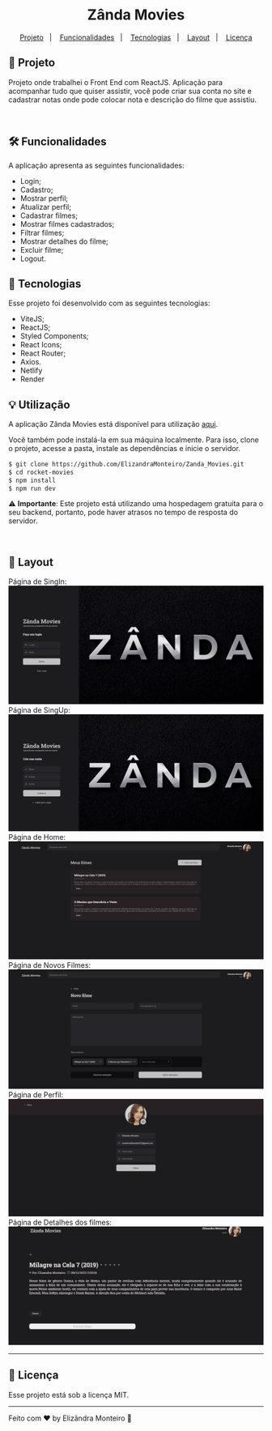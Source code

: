 <h1 align="center"> Zânda Movies </h1>

<p align="center">
   <a href="#project">Projeto</a>&nbsp;&nbsp;&nbsp;|&nbsp;&nbsp;&nbsp;
  <a href="#features">Funcionalidades</a>&nbsp;&nbsp;&nbsp;|&nbsp;&nbsp;&nbsp;
  <a href="#technologies">Tecnologias</a>&nbsp;&nbsp;&nbsp;|&nbsp;&nbsp;&nbsp;
  <a href="#layout">Layout</a>&nbsp;&nbsp;&nbsp;|&nbsp;&nbsp;&nbsp;
  <a href="#license">Licença</a>
</p>

<h2 id="project">📁 Projeto</h2>

<p>
  Projeto onde trabalhei o Front End com ReactJS. Aplicação para acompanhar tudo que quiser assistir, você  pode criar sua conta no site e cadastrar notas onde pode colocar nota e descrição do filme que assistiu.
</p>

<br>

<h2 id="features">🛠️ Funcionalidades</h2>

A aplicação apresenta as seguintes funcionalidades:

- Login;
- Cadastro;
- Mostrar perfil;
- Atualizar perfil;
- Cadastrar filmes;
- Mostrar filmes cadastrados;
- Filtrar filmes;
- Mostrar detalhes do filme;
- Excluir filme;
- Logout.

## 🚀 Tecnologias

Esse projeto foi desenvolvido com as seguintes tecnologias:

- ViteJS;
- ReactJS;
- Styled Components;
- React Icons;
- React Router;
- Axios.
- Netlify
- Render

<h2 id="usage">💡 Utilização</h2>

A aplicação Zânda Movies está disponível para utilização [aqui](https://zandamovies.netlify.app/).

Você também pode instalá-la em sua máquina localmente. Para isso, clone o projeto, acesse a pasta, instale as dependências e inicie o servidor.

```
$ git clone https://github.com/ElizandraMonteiro/Zanda_Movies.git
$ cd rocket-movies
$ npm install
$ npm run dev
```
⚠️ **Importante**: Este projeto está utilizando uma hospedagem gratuita para o seu backend, portanto, pode haver atrasos no tempo de resposta do servidor. 

<br>

## 🔖 Layout
Página de SingIn:
![prewiew](01singin.PNG)
Página de SingUp:
![prewiew](02singup.PNG)
Página de Home:
![prewiew](03home.PNG)
Página de Novos Filmes:
![prewiew](04new.PNG)
Página de Perfil:
![prewiew](05profile.PNG)
Página de Detalhes dos filmes:
![prewiew](06details.PNG)

---

<h2 id="license">📝 Licença</h2>

Esse projeto está sob a licença MIT.

---

Feito com ❤️ by Elizândra Monteiro 👋